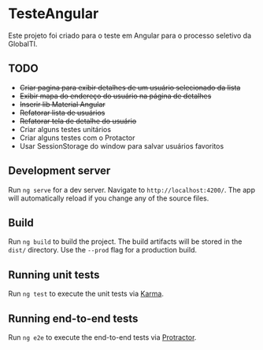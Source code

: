 # TesteAngular

Este projeto foi criado para o teste em Angular para o processo seletivo da GlobalTI.

## TODO

- ~~Criar pagina para exibir detalhes de um usuário selecionado da lista~~
- ~~Exibir mapa do endereço do usuário na página de detalhes~~
- ~~Inserir lib Material Angular~~
- ~~Refatorar lista de usuários~~
- ~~Refatorar tela de detalhe do usuário~~
- Criar alguns testes unitários
- Criar alguns testes com o Protactor
- Usar SessionStorage do window para salvar usuários favoritos

## Development server

Run `ng serve` for a dev server. Navigate to `http://localhost:4200/`. The app will automatically reload if you change any of the source files.

## Build

Run `ng build` to build the project. The build artifacts will be stored in the `dist/` directory. Use the `--prod` flag for a production build.

## Running unit tests

Run `ng test` to execute the unit tests via [Karma](https://karma-runner.github.io).

## Running end-to-end tests

Run `ng e2e` to execute the end-to-end tests via [Protractor](http://www.protractortest.org/).
